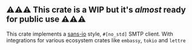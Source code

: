 ⚠️⚠️⚠️ This crate is a WIP but it's _almost_ ready for public use ⚠️⚠️⚠️
------

This crate implements a [sans-io](https://www.firezone.dev/blog/sans-io) style, `#[no_std]` SMTP client. With integrations for various ecosystem crates like `embassy`, `tokio` and `lettre`
